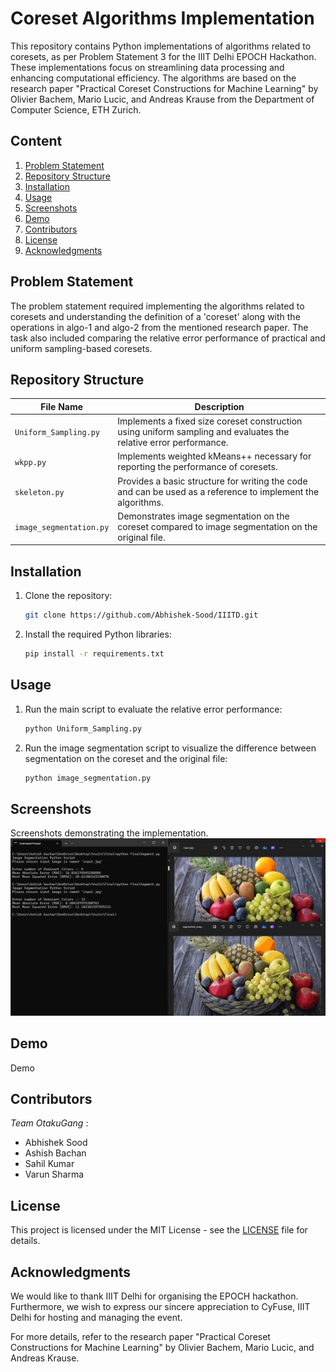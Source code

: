 # Coreset Algorithms Implementation

This repository contains Python implementations of algorithms related to coresets, as per Problem Statement 3 for the IIIT Delhi EPOCH Hackathon. These implementations focus on streamlining data processing and enhancing computational efficiency. The algorithms are based on the research paper "Practical Coreset Constructions for Machine Learning" by Olivier Bachem, Mario Lucic, and Andreas Krause from the Department of Computer Science, ETH Zurich.

## Content
1. [Problem Statement](#problem-statement)
2. [Repository Structure](#repository-structure)
3. [Installation](#installation)
4. [Usage](#usage)
5. [Screenshots](#screenshots)
6. [Demo](#demo)
7. [Contributors](#contributors)
8. [License](#license)
9. [Acknowledgments](#acknowledgments)

## Problem Statement
The problem statement required implementing the algorithms related to coresets and understanding the definition of a 'coreset' along with the operations in algo-1 and algo-2 from the mentioned research paper. The task also included comparing the relative error performance of practical and uniform sampling-based coresets.

## Repository Structure

| File Name                 | Description                                                                                                              |
|---------------------------|--------------------------------------------------------------------------------------------------------------------------|
| `Uniform_Sampling.py`     | Implements a fixed size coreset construction using uniform sampling and evaluates the relative error performance.         |
| `wkpp.py`                 | Implements weighted kMeans++ necessary for reporting the performance of coresets.                                         |
| `skeleton.py`            | Provides a basic structure for writing the code and can be used as a reference to implement the algorithms.              |
| `image_segmentation.py`   | Demonstrates image segmentation on the coreset compared to image segmentation on the original file.                      |

## Installation

1. Clone the repository:

   ```bash 
   git clone https://github.com/Abhishek-Sood/IIITD.git
   ```
   

2. Install the required Python libraries:

   ```bash
   pip install -r requirements.txt
   ```
   

## Usage

1. Run the main script to evaluate the relative error performance:

   ```bash
   python Uniform_Sampling.py
   ```
   

2. Run the image segmentation script to visualize the difference between segmentation on the coreset and the original file:

   ```bash
   python image_segmentation.py
   ```
   

## Screenshots
Screenshots demonstrating the implementation.
![Alt text](/screen.png?raw=true "Screenshot")

## Demo

Demo

## Contributors

*Team OtakuGang* :
  - Abhishek Sood
  - Ashish Bachan
  - Sahil Kumar
  - Varun Sharma

## License

This project is licensed under the MIT License - see the [LICENSE](https://github.com/Abhishek-Sood/IIITD/blob/main/LICENSE) file for details.

## Acknowledgments

We would like to thank IIIT Delhi for organising the EPOCH hackathon.   
Furthermore, we wish to express our sincere appreciation to CyFuse, IIIT Delhi for hosting and managing the event.

For more details, refer to the research paper "Practical Coreset Constructions for Machine Learning" by Olivier Bachem, Mario Lucic, and Andreas Krause.
